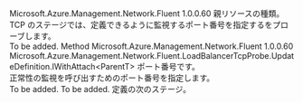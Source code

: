 <Type Name="IWithPort&lt;ParentT&gt;" FullName="Microsoft.Azure.Management.Network.Fluent.LoadBalancerTcpProbe.UpdateDefinition.IWithPort&lt;ParentT&gt;">
  <TypeSignature Language="C#" Value="public interface IWithPort&lt;ParentT&gt;" />
  <TypeSignature Language="ILAsm" Value=".class public interface auto ansi abstract IWithPort`1&lt;ParentT&gt;" />
  <TypeSignature Language="DocId" Value="T:Microsoft.Azure.Management.Network.Fluent.LoadBalancerTcpProbe.UpdateDefinition.IWithPort`1" />
  <TypeSignature Language="VB.NET" Value="Public Interface IWithPort(Of ParentT)" />
  <TypeSignature Language="F#" Value="type IWithPort&lt;'ParentT&gt; = interface" />
  <AssemblyInfo>
    <AssemblyName>Microsoft.Azure.Management.Network.Fluent</AssemblyName>
    <AssemblyVersion>1.0.0.60</AssemblyVersion>
  </AssemblyInfo>
  <TypeParameters>
    <TypeParameter Name="ParentT" />
  </TypeParameters>
  <Interfaces />
  <Docs>
    <typeparam name="ParentT">親リソースの種類。</typeparam>
    <summary>
            TCP のステージでは、定義できるように監視するポート番号を指定するをプローブします。
            </summary>
    <remarks>To be added.</remarks>
  </Docs>
  <Members>
    <Member MemberName="WithPort">
      <MemberSignature Language="C#" Value="public Microsoft.Azure.Management.Network.Fluent.LoadBalancerTcpProbe.UpdateDefinition.IWithAttach&lt;ParentT&gt; WithPort (int port);" />
      <MemberSignature Language="ILAsm" Value=".method public hidebysig newslot virtual instance class Microsoft.Azure.Management.Network.Fluent.LoadBalancerTcpProbe.UpdateDefinition.IWithAttach`1&lt;!ParentT&gt; WithPort(int32 port) cil managed" />
      <MemberSignature Language="DocId" Value="M:Microsoft.Azure.Management.Network.Fluent.LoadBalancerTcpProbe.UpdateDefinition.IWithPort`1.WithPort(System.Int32)" />
      <MemberSignature Language="VB.NET" Value="Public Function WithPort (port As Integer) As IWithAttach(Of ParentT)" />
      <MemberSignature Language="F#" Value="abstract member WithPort : int -&gt; Microsoft.Azure.Management.Network.Fluent.LoadBalancerTcpProbe.UpdateDefinition.IWithAttach&lt;'ParentT&gt;" Usage="iWithPort.WithPort port" />
      <MemberType>Method</MemberType>
      <AssemblyInfo>
        <AssemblyName>Microsoft.Azure.Management.Network.Fluent</AssemblyName>
        <AssemblyVersion>1.0.0.60</AssemblyVersion>
      </AssemblyInfo>
      <ReturnValue>
        <ReturnType>Microsoft.Azure.Management.Network.Fluent.LoadBalancerTcpProbe.UpdateDefinition.IWithAttach&lt;ParentT&gt;</ReturnType>
      </ReturnValue>
      <Parameters>
        <Parameter Name="port" Type="System.Int32" />
      </Parameters>
      <Docs>
        <param name="port">ポート番号です。</param>
        <summary>
            正常性の監視を呼び出すためのポート番号を指定します。
            </summary>
        <returns>To be added.</returns>
        <remarks>To be added.</remarks>
        <return>定義の次のステージ。</return>
      </Docs>
    </Member>
  </Members>
</Type>